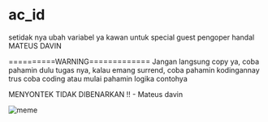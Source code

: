# ac_id
setidak nya ubah variabel ya kawan untuk special guest pengoper handal MATEUS DAVIN

==========WARNING=============
Jangan langsung copy ya, coba pahamin dulu tugas nya, kalau emang surrend,
coba pahamin kodingannay trus coba coding atau mulai pahamin logika contohya

MENYONTEK TIDAK DIBENARKAN !! - Mateus davin

![meme](https://user-images.githubusercontent.com/47131350/140002425-1d8845b5-d111-4ada-bec5-6af4bc71fec5.jpg)

